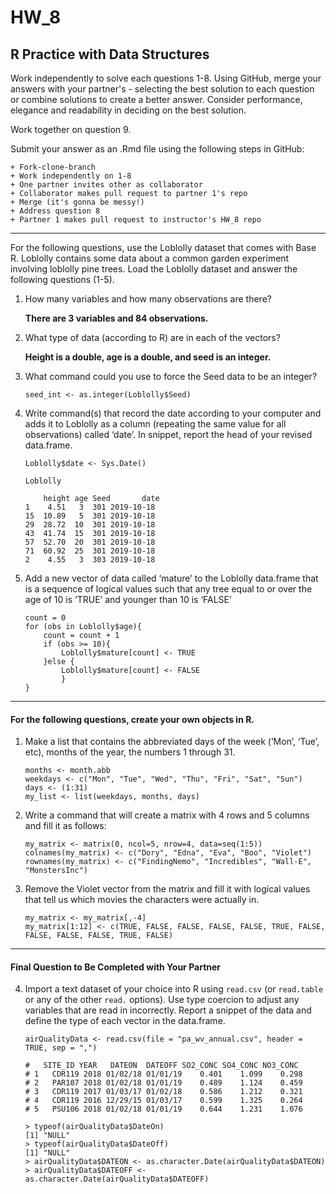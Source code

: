 # HW_8
## R Practice with Data Structures

Work independently to solve each questions 1-8. Using GitHub, merge your answers with your partner's - selecting the best solution to each question or combine solutions to create a better answer.  Consider performance, elegance and readability in deciding on the best solution.

Work together on question 9.

Submit your answer as an .Rmd file using the following steps in GitHub:  

    + Fork-clone-branch 
    + Work independently on 1-8  
    + One partner invites other as collaborator  
    + Collaborator makes pull request to partner 1's repo  
    + Merge (it's gonna be messy!)  
    + Address question 8 
    + Partner 1 makes pull request to instructor's HW_8 repo  

***
For the following questions, use the Loblolly dataset that comes with Base R. Loblolly contains some data about a common garden experiment involving loblolly pine trees. Load the Loblolly dataset and answer the following questions (1-5).

1.  How many variables and how many observations are there?

    __There are 3 variables and 84 observations.__

2.  What type of data (according to R) are in each of the vectors?

    __Height is a double, age is a double, and seed is an integer.__  
    
3.  What command could you use to force the Seed data to be an integer?

    `seed_int <- as.integer(Loblolly$Seed)`
    
4.  Write command(s) that record the date according to your computer and
    adds it to Loblolly as a column (repeating the same value for all
    observations) called ‘date’. In snippet, report the head of your
    revised data.frame.
    
    `Loblolly$date <- Sys.Date()`
    ```
    Loblolly
    
        height age Seed       date
    1    4.51   3  301 2019-10-18
    15  10.89   5  301 2019-10-18
    29  28.72  10  301 2019-10-18
    43  41.74  15  301 2019-10-18
    57  52.70  20  301 2019-10-18
    71  60.92  25  301 2019-10-18
    2    4.55   3  303 2019-10-18
    ```

5.  Add a new vector of data called ‘mature’ to the Loblolly data.frame
    that is a sequence of logical values such that any tree equal to or
    over the age of 10 is ‘TRUE’ and younger than 10 is ‘FALSE’
    
    ```
    count = 0
    for (obs in Loblolly$age){
        count = count + 1
        if (obs >= 10){
            Loblolly$mature[count] <- TRUE
        }else {
            Loblolly$mature[count] <- FALSE
            }
    }
    ```

------------------------------------------------------------------------
#### For the following questions, create your own objects in R.

1.  Make a list that contains the abbreviated days of the week (‘Mon’,
    ‘Tue’, etc), months of the year, the numbers 1 through 31.
    
    ```
    months <- month.abb
    weekdays <- c("Mon", "Tue", "Wed", "Thu", "Fri", "Sat", "Sun")
    days <- (1:31)
    my_list <- list(weekdays, months, days) 
    ```
    
2.  Write a command that will create a matrix with 4 rows and 5 columns
    and fill it as follows:
    
    ```
    my_matrix <- matrix(0, ncol=5, nrow=4, data=seq(1:5))
    colnames(my_matrix) <- c("Dory", "Edna", "Eva", "Boo", "Violet")
    rownames(my_matrix) <- c("FindingNemo", "Incredibles", "Wall-E", "MonstersInc")
    ```
    

3. Remove the Violet vector from the matrix and fill it with logical values that tell us which movies the characters were actually in.

    ```
    my_matrix <- my_matrix[,-4]
    my_matrix[1:12] <- c(TRUE, FALSE, FALSE, FALSE, FALSE, TRUE, FALSE, FALSE, FALSE, FALSE, TRUE, FALSE)
    ```
    
***
#### Final Question to Be Completed with Your Partner
4. Import a text dataset of your choice into R using `read.csv` (or `read.table` or any of the other `read.` options). Use type coercion to adjust any variables that are read in incorrectly.  Report a snippet of the data and define the type of each vector in the data.frame.
    ```
    airQualityData <- read.csv(file = "pa_wv_annual.csv", header = TRUE, sep = ",")
    
    #   SITE_ID YEAR   DATEON  DATEOFF SO2_CONC SO4_CONC NO3_CONC
    # 1   CDR119 2018 01/02/18 01/01/19    0.401    1.099    0.298
    # 2   PAR107 2018 01/02/18 01/01/19    0.489    1.124    0.459
    # 3   CDR119 2017 01/03/17 01/02/18    0.586    1.212    0.321
    # 4   CDR119 2016 12/29/15 01/03/17    0.599    1.325    0.264
    # 5   PSU106 2018 01/02/18 01/01/19    0.644    1.231    1.076
    
    > typeof(airQualityData$DateOn)
    [1] "NULL"
    > typeof(airQualityData$DateOff)
    [1] "NULL"
    > airQualityData$DATEON <- as.character.Date(airQualityData$DATEON)
    > airQualityData$DATEOFF <- as.character.Date(airQualityData$DATEOFF)

